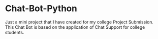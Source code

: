 # Chat-Bot-Python
Just a mini project that I have created for my college Project Submission. This Chat Bot is based on the application of Chat Support for college students.
